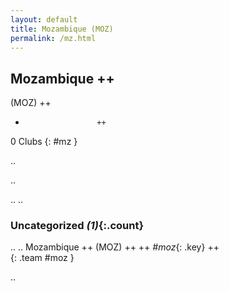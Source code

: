 ```yaml
---
layout: default
title: Mozambique (MOZ)
permalink: /mz.html
---
```



## Mozambique   ++
(MOZ)  ++
-                     ++
0 Clubs
{: #mz }


.. 




.. 




.. 
.. 


### Uncategorized _(1)_{:.count}


..
..
Mozambique  ++
 (MOZ) ++
 ++
_#moz_{: .key} ++
<br>
{: .team #moz }




.. 
 
